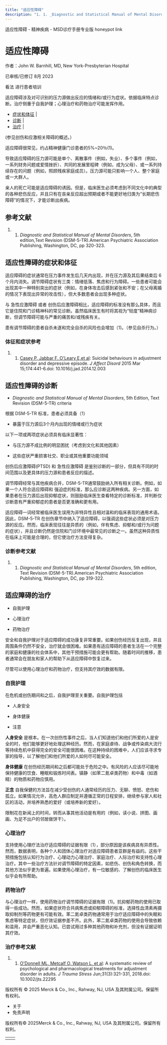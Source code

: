 ```yaml
---
title: "适应性障碍"
description: "1. 1. _Diagnostic and Statistical Manual of Mental Disorders_, 5th edition,Text Revision (DSM-5-TR).American Psychiatric Association Publishing, Washington, DC, pp 320-323."
---
```


﻿适应性障碍 \- 精神疾病 \- MSD诊疗手册专业版 honeypot link

# 适应性障碍

作者：John W. Barnhill, MD, New York-Presbyterian Hospital

已审核/已修订 8月 2023

看法 进行患者培训

适应障碍涉及对可识别的压力源做出反应的情绪和/或行为症状。依据临床特点诊断。治疗侧重于自我护理；心理治疗和药物治疗可能发挥作用。

- [症状和体征](#症状和体征_v39262730_zh) \|
- [诊断](#诊断_v39262744_zh) \|
- [治疗](#治疗_v39262764_zh) \|

(参见创伤和应激相关障碍的概述。）

适应障碍很常见，约占精神健康门诊患者的5%~20％(1)。

导致适应障碍的压力源可能是单个、离散事件（例如，失业）、多个事件（例如，一系列财务问题或爱情挫折）、共同的发展里程碑（例如，成为父母）、或一系列持续存在的问题（例如，照顾残疾家庭成员）。压力源可能只影响一个人、整个家庭或一大群人。

亲人的死亡可能是适应障碍的诱因。但是，临床医生必须考虑到不同文化中的典型的各种悲伤反应，并且只有在丧亲反应超出预期或者不能更好地归类为“长期悲伤障碍”的情况下，才能诊断出疾病。

## 参考文献

1. 1. _Diagnostic and Statistical Manual of Mental Disorders_, 5th edition,Text Revision (DSM-5-TR).American Psychiatric Association Publishing, Washington, DC, pp 320-323.


## 适应性障碍的症状和体征

适应障碍的症状通常在压力事件发生后几天内出现，并在压力源及其后果结束后 6 个月内消失。调节障碍症状有三类：情绪低落、焦虑和行为障碍。一些患者可能会出现其中一种特别突出的症状（例如，在身体攻击后感到紧张和不安；在父母离婚的情况下表现出异常的攻击性），但大多数患者会出现多种症状。

与 急性应激障碍 或者 创伤后应激障碍相比，适应障碍的标准没有那么具体，而且它是住院和门诊精神科的常见诊断。虽然临床医生有时将其视为“轻度”精神病诊断，但调节障碍可能与严重的痛苦和/或残疾有关。

患有调节障碍的患者自杀未遂和完全自杀的风险也会增加（1)。（参见自杀行为。）

### 体征和症状参考

1. 1. [Casey P, Jabbar F, O'Leary E,et al](https://pubmed.ncbi.nlm.nih.gov/25553405/): Suicidal behaviours in adjustment disorder and depressive episode. _J Affect Disord_ 2015 Mar 15;174:441-6.doi: 10.1016/j.jad.2014.12.003


## 适应性障碍的诊断

- _Diagnostic and Statistical Manual of Mental Disorders_, 5th Edition, Text Revision (DSM-5-TR) criteria


根据 DSM-5-TR 标准，患者必须具备（1）

- 暴露于压力源后3个月内出现的情绪或行为症状


以下一项或两项症状必须具有临床显著性：

- 与压力源不成比例的明显困扰（考虑到文化和其他因素）

- 这些症状严重损害社交、职业或其他重要功能领域


创伤后应激障碍(PTSD) 和 急性应激障碍 是鉴别诊断的一部分，但具有不同的时间范围以及更具体的压力源和患者反应的描述。

调节障碍经常与其他疾病合并，DSM-5-TR通常鼓励纳入所有相关诊断。例如，如果一个人符合适应障碍和 强迫症的标准，那么应诊断这两种疾病。另一方面，如果患者在压力源后出现抑郁症状，则鼓励临床医生查看特定的诊断标准，并判断仅诊断患有严重抑郁症的患者是否更准确和更有用。

适应障碍一词经常被临床医生误用为非特异性且相对温和的临床表现的通用术语。因此，DSM-5-TR 在创伤章节中纳入了适应障碍，以强调这些症状必须是对压力源的反应。然而，临床表现往往是异质的（例如，伴有焦虑、抑郁和/或行为问题的症状），并且诊断仍然是住院和门诊环境中最常见的诊断之一。虽然这种异质性在临床上可能是合理的，但它使治疗方法变得复杂。

### 诊断参考文献

1. 1. _Diagnostic and Statistical Manual of Mental Disorders_, 5th edition, Text Revision (DSM-5-TR).American Psychiatric Association Publishing, Washington, DC, pp 319-322.


## 适应障碍的治疗

- 自我护理

- 心理治疗

- 药物治疗


安全和自我护理对于适应障碍的成功康复非常重要。如果创伤经历反复出现，并且周围条件仍然不安全，治疗就会很困难。如果患有适应障碍的患者生活在一个完整的家庭和健康的社会体系中，其他干预措施可能会更有帮助。随着时间的推移，患者通常会在朋友和家人的帮助下从适应障碍中恢复过来。

尽管可以使用心理治疗和药物治疗，但支持其疗效的数据有限。

### 自我护理

在危机或创伤期间和之后，自我护理至关重要。自我护理包括

- 人身安全

- 身体健康

- 注意


**人身安全** 是根本。在一次创伤性事件之后，当人们知道他们和他们所爱的人是安全的时，他们能够更好地处理这种经历。然而，在家庭虐待、战争或传染病大流行等持续危机中获得完全的安全可能很困难。在这种持续的困难中，人们应该寻求专家的指导，以了解他们和他们所爱的人如何尽可能安全。

**身体健康** 在创伤经历期间和之后都可能处于危险之中。有风险的人应该尽可能地保持健康的饮食、睡眠和锻炼时间表。镇静（如苯二氮卓类药物）和中毒（如酒精）的物质和药物应慎用。

**正念** 自我保健的方法旨在减少受创伤的人通常经历的压力、无聊、愤怒、悲伤和孤立。如果情况允许，高危人群应制定并遵循正常的日程安排，继续参与家人和社区的活动，并培养熟悉的爱好（或培养新的爱好）。

限制花在新闻上的时间，转而从事其他活动是有用的（例如，读小说、拼图、画画、为足不出户的邻居做饼干）。

### 心理治疗

支持使用心理疗法治疗适应障碍的证据有限（1），部分原因是该疾病具有异质性。然而，数据表明，各种个人和团体心理治疗对适应障碍患者亚群是有益的。这些干预措施包括认知行为治疗、心理动力心理治疗、家庭治疗、人际治疗和支持性心理治疗。其中一些治疗方法针对调节障碍的特定因素，如悲伤、创伤和角色转换，而其他方法似乎更为普遍。如果使用心理治疗，有一位敏感的、了解创伤的临床医生似乎会有所帮助。

### 药物治疗

与心理治疗一样，使用药物治疗调节障碍的证据有限（1)。抗抑郁药物的使用已取得一些成功。然而，如果症状符合共病焦虑或抑郁障碍的标准，选择性血清素再摄取抑制剂等药物更有可能有效。苯二氮卓类药物通常用于治疗适应障碍中的失眠和焦虑等特定症状，但疗效证据参差不齐。此外，苯二氮卓类药物的使用会导致依赖和滥用，并会严重恶化认知。已尝试用过多种其他药物和补充剂，但没有证据证明其疗效。

### 治疗参考文献

1. 1. [O'Donnell ML, Metcalf O, Watson L, et al](https://pubmed.ncbi.nlm.nih.gov/29958336/): A systematic review of psychological and pharmacological treatments for adjustment disorder in adults. _J Trauma Stress_ Jun;31(3):321-331, 2018.doi: 10.1002/jts.22295




版权所有 © 2025
Merck & Co., Inc., Rahway, NJ, USA 及其附属公司。保留所有权利。

- 关于
- 免责声明

版权所有© 2025Merck & Co., Inc., Rahway, NJ, USA 及其附属公司。保留所有权利。

|     |     |
| --- | --- |
|  |  |
